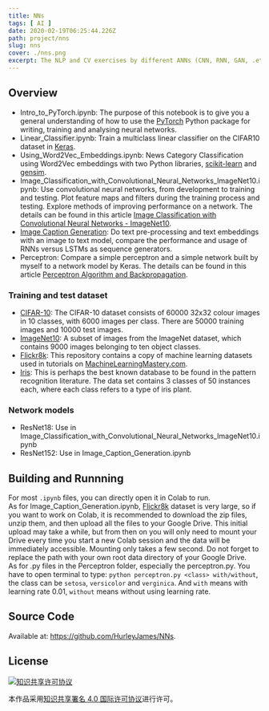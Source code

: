 ```yaml
---
title: NNs
tags: [ AI ]
date: 2020-02-19T06:25:44.226Z
path: project/nns
slug: nns
cover: ./nns.png
excerpt: The NLP and CV exercises by different ANNs (CNN, RNN, GAN, .etc).
---
```


## Overview
* Intro_to_PyTorch.ipynb: The purpose of this notebook is to give you a general understanding of how to use the [PyTorch](https://pytorch.org/) Python package for writing, training and analysing neural networks.
* Linear_Classifier.ipynb: Train a multiclass linear classifier on the CIFAR10 dataset in [Keras](https://keras.io/).
* Using_Word2Vec_Embeddings.ipynb: News Category Classification using Word2Vec embeddings with two Python libraries, [scikit-learn](https://scikit-learn.org/stable/) and [gensim](https://radimrehurek.com/gensim/).
* Image_Classification_with_Convolutional_Neural_Networks_ImageNet10.ipynb: Use convolutional neural networks, from development to training and testing. Plot feature maps and filters during the training process and testing. Explore methods of improving performance on a network. The details can be found in this article [Image Classification with Convolutional Neural Networks - ImageNet10](https://hurleyjames.github.io/2020/03/20/Image-Classification-with-Convolutional-Neural-Networks---ImageNet10/).
* [Image Caption Generation](Image_Caption_Generation.ipynb): Do text pre-processing and text embeddings with an image to text model, compare the performance and usage of RNNs versus LSTMs as sequence generators.
* Perceptron: Compare a simple perceptron and a simple network built by myself to a network model by Keras. The details can be found in this article [Perceptron Algorithm and Backpropagation](https://hurleyjames.github.io/2020/04/23/Perceptron-Algorithm-and-Backpropagation/#introduction).

### Training and test dataset
* [CIFAR-10](https://www.cs.toronto.edu/~kriz/cifar.html): The CIFAR-10 dataset consists of 60000 32x32 colour images in 10 classes, with 6000 images per class. There are 50000 training images and 10000 test images.
* [ImageNet10](https://github.com/MohammedAlghamdi/imagenet10): A subset of images from the ImageNet dataset, which contains 9000 images belonging to ten object classes.
* [Flickr8k](https://github.com/jbrownlee/Datasets/releases/tag/Flickr8k): This repository contains a copy of machine learning datasets used in tutorials on [MachineLearningMastery.com](https://machinelearningmastery.com/). 
* [Iris](http://archive.ics.uci.edu/ml/datasets/iris): This is perhaps the best known database to be found in the pattern recognition literature.  The data set contains 3 classes of 50 instances each, where each class refers to a type of iris plant.

### Network models
* ResNet18: Use in Image_Classification_with_Convolutional_Neural_Networks_ImageNet10.ipynb
* ResNet152: Use in Image_Caption_Generation.ipynb

## Building and Runnning
For most `.ipynb` files, you can directly open it in Colab to run.  
As for Image_Caption_Generation.ipynb, [Flickr8k](https://github.com/jbrownlee/Datasets/releases/tag/Flickr8k) dataset is very large, so if you want to work on Colab, it is recommended to download the zip files, unzip them, and then upload all the files to your Google Drive. This initial upload may take a while, but from then on you will only need to mount your Drive every time you start a new Colab session and the data will be immediately accessible. Mounting only takes a few second. Do not forget to replace the path with your own root data directory of your Google Drive.  
As for .py files in the Perceptron folder, especially the perceptron.py. You have to open terminal to type: `python perceptron.py <class> with/without`, the class can be `setosa`, `versicolor` and `verginica`. And `with` means with learning rate 0.01, `without` means without using learning rate.

## Source Code

Available at: https://github.com/HurleyJames/NNs.

## License
<a rel="license" href="http://creativecommons.org/licenses/by/4.0/"><img alt="知识共享许可协议" style="border-width:0" src="https://i.creativecommons.org/l/by/4.0/88x31.png" /></a>  

本作品采用<a rel="license" href="http://creativecommons.org/licenses/by/4.0/">知识共享署名 4.0 国际许可协议</a>进行许可。